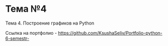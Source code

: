 # Тема №4
Тема 4. Построение графиков на Python

Ссылка на портфолио - https://github.com/KsushaSeliv/Portfolio-python-6-semestr-

